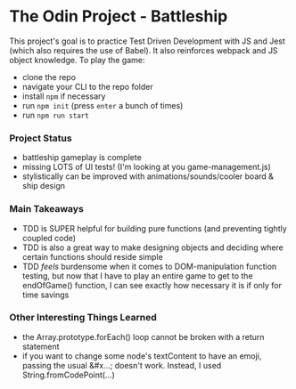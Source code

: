 # The Odin Project - Battleship
This project's goal is to practice Test Driven Development with JS and Jest (which also requires the use of Babel). It also reinforces webpack and JS object knowledge. To play the game:
- clone the repo
- navigate your CLI to the repo folder
- install ```npm``` if necessary
- run ```npm init``` (press ```enter``` a bunch of times)
- run ```npm run start```

### Project Status
- battleship gameplay is complete
- missing LOTS of UI tests! (I'm looking at you game-management.js)
- stylistically can be improved with animations/sounds/cooler board & ship design

### Main Takeaways
- TDD is SUPER helpful for building pure functions (and preventing tightly coupled code)
- TDD is also a great way to make designing objects and deciding where certain functions should reside simple
- TDD *feels* burdensome when it comes to DOM-manipulation function testing, but now that I have to play an entire game to get to the endOfGame() function, I can see exactly how necessary it is if only for time savings

### Other Interesting Things Learned
- the Array.prototype.forEach() loop cannot be broken with a return statement
- if you want to change some node's textContent to have an emoji, passing the usual &#x...; doesn't work. Instead, I used String.fromCodePoint(...)